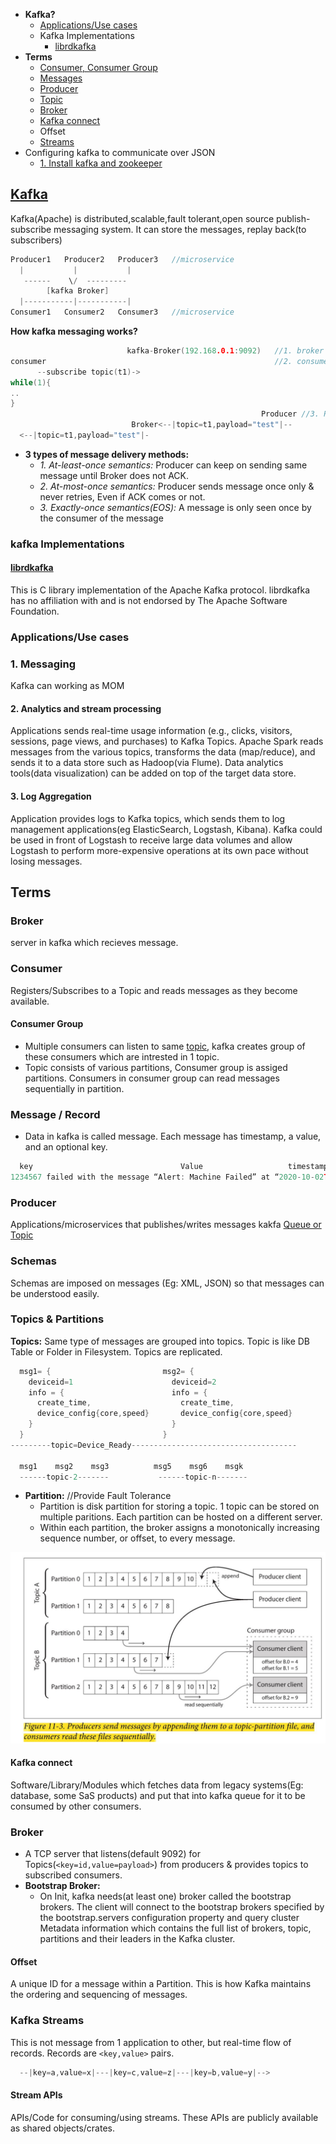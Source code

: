 - **Kafka?**
  - [Applications/Use cases](#uc)
  - Kafka Implementations
    - [librdkafka](#lrdk)
- **Terms** 
  - [Consumer, Consumer Group](#con)
  - [Messages](#msg)
  - [Producer](#pr)
  - [Topic](#tp)
  - [Broker](#br)
  - [Kafka connect](#kc)
  - Offset
  - [Streams](#st)
- Configuring kafka to communicate over JSON
  - [1. Install kafka and zookeeper](#install)

<a name=what></a>
## [Kafka](https://kafka.apache.org/intro)
Kafka(Apache) is distributed,scalable,fault tolerant,open source publish-subscribe messaging system. It can store the messages, replay back(to subscribers)
```c
Producer1   Producer2   Producer3   //microservice
  |           |           |
   ------    \/  ---------
        [kafka Broker]
  |-----------|-----------|
Consumer1   Consumer2   Consumer3   //microservice
```
**How kafka messaging works?**
```c
                          kafka-Broker(192.168.0.1:9092)   //1. broker starts
consumer                                                   //2. consumer subscribes to topic
      --subscribe topic(t1)->
while(1){
..
}
                                                        Producer //3. Producer produces topic
                           Broker<--|topic=t1,payload="test"|--
  <--|topic=t1,payload="test"|-
```
- **3 types of message delivery methods:**
  - _1. At-least-once semantics:_ Producer can keep on sending same message until Broker does not ACK.
  - _2. At-most-once semantics:_ Producer sends message once only & never retries, Even if ACK comes or not.
  - _3. Exactly-once semantics(EOS):_ A message is only seen once by the consumer of the message

### kafka Implementations
<a name=lrdk></a>
#### [librdkafka](https://github.com/edenhill/librdkafka)
This is C library implementation of the Apache Kafka protocol. librdkafka has no affiliation with and is not endorsed by The Apache Software Foundation.

<a name=uc></a>
### Applications/Use cases
<a name=uc></a>
### 1. Messaging
Kafka can working as MOM

#### 2. Analytics and stream processing
Applications sends real-time usage information (e.g., clicks, visitors, sessions, page views, and purchases) to Kafka Topics. 
Apache Spark reads messages from the various topics, transforms the data (map/reduce), and sends it to a data store such as Hadoop(via Flume). Data analytics tools(data visualization) can be added on top of the target data store.

#### 3. Log Aggregation
Application provides logs to Kafka topics, which sends them to log management applications(eg ElasticSearch, Logstash, Kibana). 
Kafka could be used in front of Logstash to receive large data volumes and allow Logstash to perform more-expensive operations at its own pace without losing messages.

## Terms

<a name=bro></a>
### Broker
server in kafka which recieves message.

<a name=con></a>
### Consumer
Registers/Subscribes to a Topic and reads messages as they become available.

#### Consumer Group
- Multiple consumers can listen to same [topic](#topic), kafka creates group of these consumers which are intrested in 1 topic.
- Topic consists of various partitions, Consumer group is assiged partitions. Consumers in consumer group can read messages sequentially in partition.

<a name=msg></a>
### Message / Record
- Data in kafka is called message. Each message has timestamp, a value, and an optional key.
```c
  key                                 Value                   timestamp
1234567 failed with the message “Alert: Machine Failed” at “2020-10-02T10:34:11.654Z”
```

<a name=pr></a>
### Producer
Applications/microservices that publishes/writes messages kakfa [Queue or Topic](#tp)

<a name=sch></a>
### Schemas
Schemas are imposed on messages (Eg: XML, JSON) so that messages can be understood easily.

<a name=top></a>
### Topics & Partitions
**Topics:** Same type of messages are grouped into topics. Topic is like DB Table or Folder in Filesystem. Topics are replicated.
```c
  msg1= {                         msg2= {
    deviceid=1                      deviceid=2
    info = {                        info = {
      create_time,                    create_time,
      device_config{core,speed}       device_config{core,speed}
    }                               }
  }                               }
---------topic=Device_Ready-------------------------------------
  
  msg1    msg2    msg3          msg5    msg6    msgk
  ------topic-2-------           ------topic-n-------
```
- **Partition:** //Provide Fault Tolerance
  - Partition is disk partition for storing a topic. 1 topic can be stored on multiple paritions. Each partition can be hosted on a different server.
  - Within each partition, the broker assigns a monotonically increasing sequence number, or offset, to every message.

<img src=images/kafka_partition1.JPG width=600/>

<a name=kc></a>
#### Kafka connect
Software/Library/Modules which fetches data from legacy systems(Eg: database, some SaS products) and put that into kafka queue for it to be consumed by other consumers.

<a name=br></a>
### Broker 
- A TCP server that listens(default 9092) for Topics(`<key=id,value=payload>`) from producers & provides topics to subscribed consumers.
- **Bootstrap Broker:**
  - On Init, kafka needs(at least one) broker called the bootstrap brokers. The client will connect to the bootstrap brokers specified by the bootstrap.servers configuration property and query cluster Metadata information which contains the full list of brokers, topic, partitions and their leaders in the Kafka cluster.

#### Offset 
A unique ID for a message within a Partition. This is how Kafka maintains the ordering and sequencing of messages.

<a name=st></a>
### Kafka Streams
This is not message from 1 application to other, but real-time flow of records. Records are `<key,value>` pairs.
```c
  --|key=a,value=x|---|key=c,value=z|---|key=b,value=y|-->
```
#### Stream APIs
APIs/Code for consuming/using streams. These APIs are publicly available as shared objects/crates.
